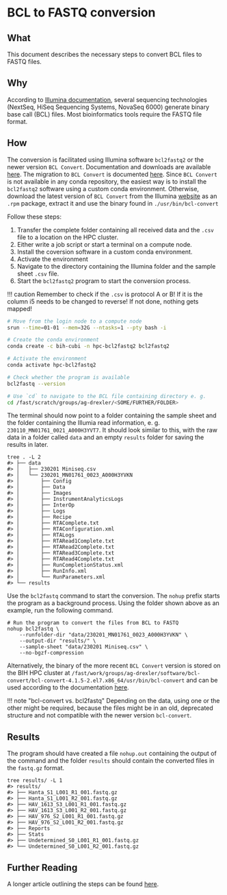 # BCL to FASTQ conversion

## What

This document describes the necessary steps to convert BCL files to FASTQ files.

## Why

According to [Illumina
documentation](https://emea.illumina.com/informatics/sequencing-data-analysis/sequence-file-formats.html),
several sequencing technologies (NextSeq, HiSeq Sequencing Systems, NovaSeq
6000) generate binary base call (BCL) files. Most bioinformatics tools require
the FASTQ file format.

## How

The conversion is facilitated using Illumina software `bcl2fastq2` or the newer
version `BCL Convert`. Documentation and downloads are available
[here](https://support.illumina.com/sequencing/sequencing_software/bcl-convert.html).
The migration to `BCL Convert` is documented
[here](https://knowledge.illumina.com/software/general/software-general-reference_material-list/000003710).
Since `BCL Convert` is not available in any conda repository, the easiest way
is to install the `bcl2fastq2` software using a custom conda environment.
Otherwise, download the latest version of `BCL Convert` from the Illumina
[website](https://support.illumina.com/downloads/bcl-convert-v4-1-5-installer.html)
as an `.rpm` package, extract it and use the binary found in
`./usr/bin/bcl-convert`

Follow these steps:

1. Transfer the complete folder containing all received data and the `.csv`
   file to a location on the HPC cluster.
2. Either write a job script or start a terminal on a compute node.
3. Install the coversion software in a custom conda environment.
4. Activate the environment 
5. Navigate to the directory containing the Illumina folder and the sample
   sheet `.csv` file. 
6. Start the `bcl2fastq2` program to start the conversion process.

!!! caution
    Remember to check if the `.csv` is protocol A or B! If it is the column i5
    needs to be changed to reverse! If not done, nothing gets mapped!

```bash 
# Move from the login node to a compute node
srun --time=01-01 --mem=32G --ntasks=1 --pty bash -i

# Create the conda environment
conda create -c bih-cubi -n hpc-bcl2fastq2 bcl2fastq2

# Activate the environment
conda activate hpc-bcl2fastq2 

# Check whether the program is available
bcl2fastq --version

# Use `cd` to navigate to the BCL file containing directory e. g.
cd /fast/scratch/groups/ag-drexler/<SOME/FURTHER/FOLDER>
```

The terminal should now point to a folder containing the sample sheet and the
folder containing the Illumia read information, e. g.
`230110_MN01761_0021_A000H3YVT7`. It should look similar to this, with the raw
data in a folder called `data` and an empty `results` folder for saving the
results in later.

```
tree . -L 2
#> ├── data
#> │   ├── 230201 Miniseq.csv
#> │   └── 230201_MN01761_0023_A000H3YVKN
#> │       ├── Config
#> │       ├── Data
#> │       ├── Images
#> │       ├── InstrumentAnalyticsLogs
#> │       ├── InterOp
#> │       ├── Logs
#> │       ├── Recipe
#> │       ├── RTAComplete.txt
#> │       ├── RTAConfiguration.xml
#> │       ├── RTALogs
#> │       ├── RTARead1Complete.txt
#> │       ├── RTARead2Complete.txt
#> │       ├── RTARead3Complete.txt
#> │       ├── RTARead4Complete.txt
#> │       ├── RunCompletionStatus.xml
#> │       ├── RunInfo.xml
#> │       └── RunParameters.xml
#> └── results
```

Use the `bcl2fastq` command to start the conversion. The `nohup` prefix starts
the program as a background process. Using the folder shown above as an
example, run the following command.

```
# Run the program to convert the files from BCL to FASTQ
nohup bcl2fastq \
    --runfolder-dir "data/230201_MN01761_0023_A000H3YVKN" \
    --output-dir "results/" \
    --sample-sheet "data/230201 Miniseq.csv" \
    --no-bgzf-compression
```

Alternatively, the binary of the more recent `BCL Convert` version is stored on
the BIH HPC cluster at
`/fast/work/groups/ag-drexler/software/bcl-convert/bcl-convert-4.1.5-2.el7.x86_64/usr/bin/bcl-convert`
and can be used according to the documentation
[here](https://support-docs.illumina.com/SW/BCL_Convert_v4.0/Content/SW/BCLConvert/BCLConvert.htm).

!!! note "bcl-convert vs. bcl2fastq"
    Depending on the data, using one or the other might be required, because
    the files might be in an old, deprecated structure and not compatible with
    the newer version `bcl-convert`.

## Results

The program should have created a file `nohup.out` containing the output of the
command and the folder `results` should contain the converted files in the
`fastq.gz` format.

```
tree results/ -L 1
#> results/
#> ├── Hanta_S1_L001_R1_001.fastq.gz
#> ├── Hanta_S1_L001_R2_001.fastq.gz
#> ├── HAV_1613_S3_L001_R1_001.fastq.gz
#> ├── HAV_1613_S3_L001_R2_001.fastq.gz
#> ├── HAV_976_S2_L001_R1_001.fastq.gz
#> ├── HAV_976_S2_L001_R2_001.fastq.gz
#> ├── Reports
#> ├── Stats
#> ├── Undetermined_S0_L001_R1_001.fastq.gz
#> └── Undetermined_S0_L001_R2_001.fastq.gz
```

## Further Reading

A longer article outlining the steps can be found [here](https://medium.com/@marija190396/bcl-to-fastq-conversion-e289852823d0).
